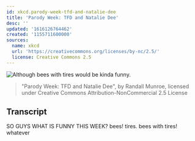 ```yaml
---
id: xkcd.parody-week-tfd-and-natalie-dee
title: 'Parody Week: TFD and Natalie Dee'
desc: ''
updated: '1616126764462'
created: '1155711600000'
sources:
  name: xkcd
  url: 'https://creativecommons.org/licenses/by-nc/2.5/'
  license: Creative Commons 2.5
---
```

![Although bees with tires would be kinda funny.](https://imgs.xkcd.com/comics/tfd_nataliedee.png)
> "Parody Week: TFD and Natalie Dee", by Randall Munroe, licensed under Creative Commons Attribution-NonCommercial 2.5 License

## Transcript
SO GUYS WHAT IS FUNNY THIS WEEK?
bees!
tires.
bees with tires!
whatever
